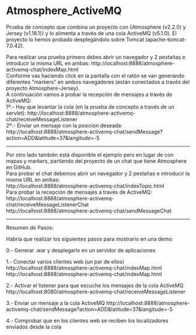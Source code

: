 Atmosphere_ActiveMQ
===================
Prueba de concepto que combina un proyecto con {Atmosphere (v2.2.0) y Jersey (v1.18.1)} y lo alimenta a través de una cola ActiveMQ (v5.1.0).
El proyecto lo hemos probado desplegándolo sobre Tomcat (apache-tomcat-7.0.42).

Para realizar una prueba primero debes abrir un navegador y 2 pestañas e introducir la misma URL en ambas:
http://localhost:8888/atmosphere-activemq-chat/indexMap.html<br/>
Conforme vas haciendo click en la pantalla con el ratón se van generando diferentes "markers" en ambos navegadores (están conectados a través del proyecto Atmosphere-Jersey).<br/>
A continuación vamos a probar la recepción de mensajes a través de ActiveMQ:<br/>
1º.- Hay que levantar la cola (en la prueba de concepto a través de un servlet): 
http://localhost:8888/atmosphere-activemq-chat/receiveMessageListener<br/>
2º.- Enviar un mensaje con la posicíon deseada:
http://localhost:8888/atmosphere-activemq-chat/sendMessage?action=ADD&latitude=37&langitude=-5

**********************************
Por otro lado también está disponible el ejemplo pero en lugar de con mapas y markers, partiendo del proyecto de un chat que tiene Atmosphere en GitHub.<br/>
Para probar el chat debemos abrir un navegador y 2 pestañas e introducir la misma URL en ambas:<br/>
http://localhost:8888/atmosphere-activemq-chat/indexTopic.html<br/>
Para probar la recepción de mensajes a través de ActiveMQ:<br/>
http://localhost:8888/atmosphere-activemq-chat/receiveMessageListenerChat<br/>
http://localhost:8888/atmosphere-activemq-chat/sendMessageChat<br/>

**********************************
Resumen de Pasos:

Habría que realizar los siguientes pasos para mostrarlo en una demo:

0.- Generar .war y desplegarlo en un servidor de aplicaciones

1.- Conectar varios clientes web (un par de ellos)
http://localhost:8888/atmosphere-activemq-chat/indexMap.html
http://localhost:8888/atmosphere-activemq-chat/indexMap.html

2.- Activar el listener para que escuche los mensajes de la cola ActiveMQ
http://localhost:8080/atmosphere-activemq-chat/receiveMessageListener

3.- Enviar un mensaje a la cola ActiveMQ
http://localhost:8888/atmosphere-activemq-chat/sendMessage?action=ADD&latitude=37&langitude=-5

4.- Comprobar que en los clientes web se reciben los localizadores enviados desde la cola
